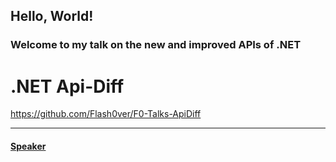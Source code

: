 ## Hello, World!
### Welcome to my talk on the new and improved APIs of .NET
# .NET Api-Diff

https://github.com/Flash0ver/F0-Talks-ApiDiff

---
#### [Speaker](./Speaker.md)
